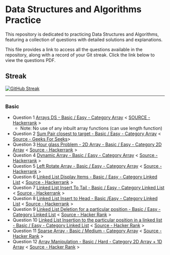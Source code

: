 # Data Structures and Algorithms Practice

This repository is dedicated to practicing Data Structures and Algorithms, featuring a collection of questions with detailed solutions and explanations.

This file provides a link to access all the questions available in the repository, along with a record of your Git streak. Click the link below to view the questions PDF.

## Streak

[![GitHub Streak](https://github-readme-streak-stats-mocha-sigma.vercel.app?user=Shahiakhilesh1304&theme=nightfox)](https://git.io/streak-stats)

 ___
### Basic
- Question 1 [Arrays DS - Basic / Easy - Category Array](Questions/Question1/arrays-ds.pdf) < [SOURCE - Hackerrank](https://www.hackerrank.com/challenges/arrays-ds/problem?isFullScreen=false) >
    - Note: No use of any inbuilt array functions (can use length function)
- Question 2 [Sum Pair closest to target - Basic / Easy - Category Array](Questions/Question2/SumPairclosesttotarget.pdf) < [Source - Geeks For Seeks](https://www.geeksforgeeks.org/)>
- Question 3 [Hour glass Problem - 2D Array - Basic / Easy - Category 2D Array](Questions/Question3/HourGlass2DArray.pdf) < [Source - Hackerrank](https://www.hackerrank.com/challenges/2d-array/problem) >
- Question 4 [Dynamic Array - Basic / Easy - Category Array](Questions/Question4/dynamic-array-English.pdf) < [Source - Hackerrank](https://www.hackerrank.com/challenges/dynamic-array/problem) >
- Question 5 [Left Rotate Array - Basic / Easy - Category Array](Questions/Question5/array-left-rotation-English.pdf) < [Source - Hackerrank](https://www.hackerrank.com/challenges/array-left-rotation/problem) >
- Question 6 [Linked List Display Items - Basic / Easy - Category Linked List](Question/Question6/print-the-elements-of-a-linked-list-English.pdf) < [Source - Hackerrank](https://www.hackerrank.com/challenges/print-the-elements-of-a-linked-list/problem) >
- Question 7 [Linked List Insert To Tail - Basic / Easy - Category Linked List](Question/Question7/print-the-elements-of-a-linked-list-English.pdf) < [Source - Hackerrank](https://www.hackerrank.com/challenges/insert-a-node-at-the-tail-of-a-linked-list/problem) >
- Question 8 [Linked List Insert to Head - Basic /Easy - Category Linked List](Questions/Question8/insert-a-node-at-the-head-of-a-linked-list-English.pdf) < [Source - Hackerrank](https://www.hackerrank.com/challenges/insert-a-node-at-the-head-of-a-linked-list/problem) >
- Question 9 [Linked List Deletion for a particular position - Basic / Easy - Category Linked List](Questions/Question9/delete-a-node-from-a-linked-list-English.pdf) < [Source - Hacker Rank](https://www.hackerrank.com/challenges/delete-a-node-from-a-linked-list/problem?isFullScreen=true) >
- Question 10 [Linked List Insertion to the particular position in a linked list - Basic / Easy - Category Linked List](Questions/Question10/insert-a-node-at-a-specific-position-in-a-linked-list-English.pdf) < [Source - Hacker Rank](https://www.hackerrank.com/challenges/insert-a-node-at-a-specific-position-in-a-linked-list/problem?isFullScreen=true) >
- Question 11 [Sparse Array - Basic / Medium - Category Array](Questions/Question11/sparse-arrays-English.pdf) < [Source - Hacker Rank](https://www.hackerrank.com/challenges/sparse-arrays/problem) >
- Question 12 [Array Manipulation - Basic / Hard - Category 2D Array + 1D Array](Questions/Question12/crush-English.pdf) < [Source - Hacker Rank](https://www.hackerrank.com/challenges/crush/problem) >








